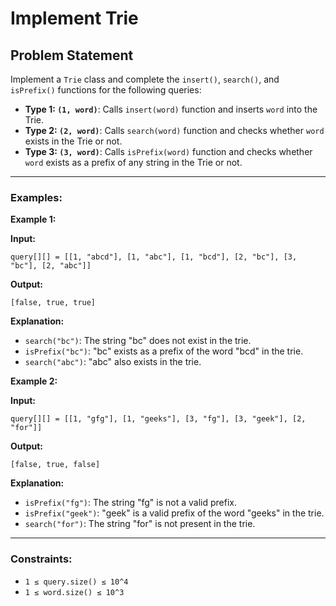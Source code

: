 # Implement Trie

## Problem Statement

Implement a `Trie` class and complete the `insert()`, `search()`, and `isPrefix()` functions for the following queries:

-   **Type 1: `(1, word)`**: Calls `insert(word)` function and inserts `word` into the Trie.
-   **Type 2: `(2, word)`**: Calls `search(word)` function and checks whether `word` exists in the Trie or not.
-   **Type 3: `(3, word)`**: Calls `isPrefix(word)` function and checks whether `word` exists as a prefix of any string in the Trie or not.

---

### Examples:

**Example 1:**

**Input:**
```
query[][] = [[1, "abcd"], [1, "abc"], [1, "bcd"], [2, "bc"], [3, "bc"], [2, "abc"]]
```

**Output:**
```
[false, true, true]
```

**Explanation:**
-   `search("bc")`: The string "bc" does not exist in the trie.
-   `isPrefix("bc")`: "bc" exists as a prefix of the word "bcd" in the trie.
-   `search("abc")`: "abc" also exists in the trie.

**Example 2:**

**Input:**
```
query[][] = [[1, "gfg"], [1, "geeks"], [3, "fg"], [3, "geek"], [2, "for"]]
```

**Output:**
```
[false, true, false]
```

**Explanation:**
-   `isPrefix("fg")`: The string "fg" is not a valid prefix.
-   `isPrefix("geek")`: "geek" is a valid prefix of the word "geeks" in the trie.
-   `search("for")`: The string "for" is not present in the trie.

---

### Constraints:

-   `1 ≤ query.size() ≤ 10^4`
-   `1 ≤ word.size() ≤ 10^3`